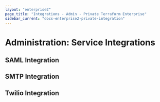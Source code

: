 ```yaml
---
layout: "enterprise2"
page_title: "Integrations - Admin - Private Terraform Enterprise"
sidebar_current: "docs-enterprise2-private-integration"
---
```


# Administration: Service Integrations

## SAML Integration

## SMTP Integration

## Twilio Integration